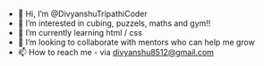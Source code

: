 - 👋 Hi, I’m @DivyanshuTripathiCoder
- 👀 I’m interested in cubing, puzzels, maths and gym!!
- 🌱 I’m currently learning html / css
- 💞️ I’m looking to collaborate with mentors who can help me grow 
- 📫 How to reach me - via divyanshu8512@gmail.com
